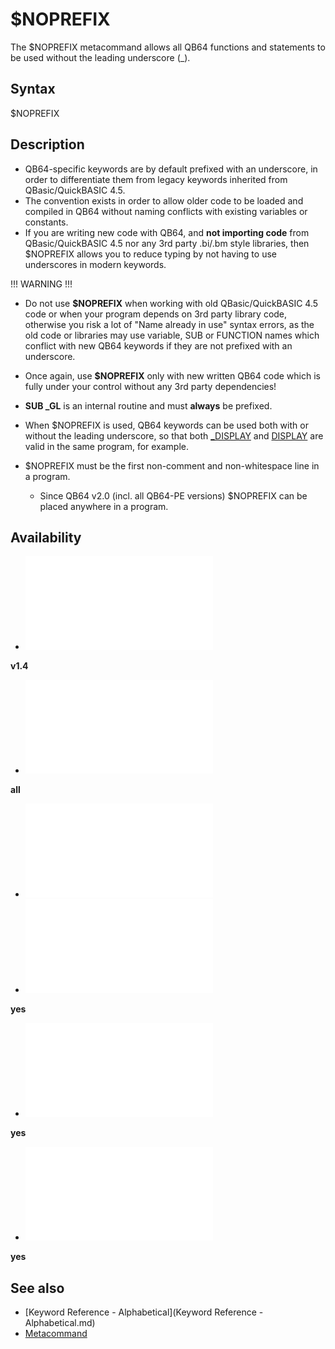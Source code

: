 # $NOPREFIX

The $NOPREFIX metacommand allows all QB64 functions and statements to be used without the leading underscore (_).

  

## Syntax

$NOPREFIX
  

## Description

* QB64-specific keywords are by default prefixed with an underscore, in order to differentiate them from legacy keywords inherited from QBasic/QuickBASIC 4.5.
* The convention exists in order to allow older code to be loaded and compiled in QB64 without naming conflicts with existing variables or constants.
* If you are writing new code with QB64, and **not importing code** from QBasic/QuickBASIC 4.5 nor any 3rd party .bi/.bm style libraries, then $NOPREFIX allows you to reduce typing by not having to use underscores in modern keywords.

!!! WARNING !!!

* Do not use **$NOPREFIX** when working with old QBasic/QuickBASIC 4.5 code or when your program depends on 3rd party library code, otherwise you risk a lot of "Name already in use" syntax errors, as the old code or libraries may use variable, SUB or FUNCTION names which conflict with new QB64 keywords if they are not prefixed with an underscore.
* Once again, use **$NOPREFIX** only with new written QB64 code which is fully under your control without any 3rd party dependencies!

* **SUB _GL** is an internal routine and must **always** be prefixed.
* When $NOPREFIX is used, QB64 keywords can be used both with or without the leading underscore, so that both [_DISPLAY](_DISPLAY.md) and [DISPLAY](DISPLAY.md) are valid in the same program, for example.
* $NOPREFIX must be the first non-comment and non-whitespace line in a program.
	+ Since QB64 v2.0 (incl. all QB64-PE versions) $NOPREFIX can be placed anywhere in a program.

  

## Availability

* [![v1.4](![v1.4.md)](File:Qb64.png "v1.4")

**v1.4**
* [![all](![all.md)](File:Qbpe.png "all")

**all**
* [![Apix.png](![Apix.png.md)](File:Apix.png)
* [![yes](![yes.md)](File:Win.png "yes")

**yes**
* [![yes](![yes.md)](File:Lnx.png "yes")

**yes**
* [![yes](![yes.md)](File:Osx.png "yes")

**yes**

  

## See also

* [Keyword Reference - Alphabetical](Keyword Reference - Alphabetical.md)
* [Metacommand](Metacommand.md)

  
